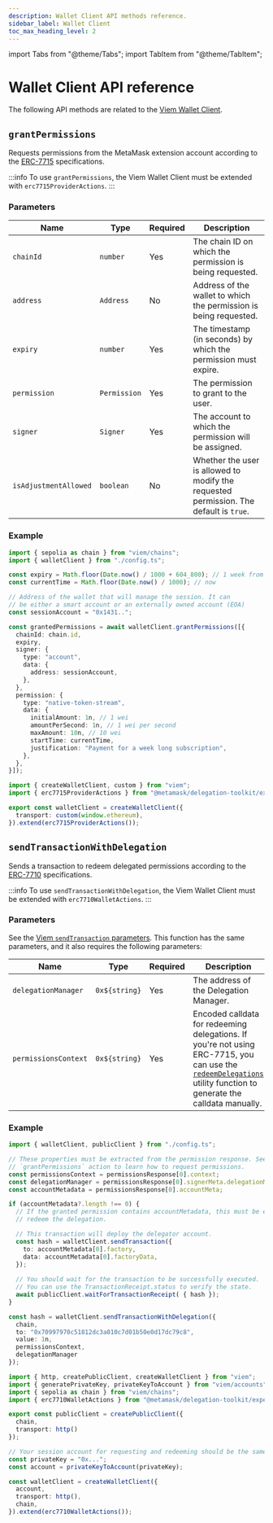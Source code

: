 ```yaml
---
description: Wallet Client API methods reference.
sidebar_label: Wallet Client
toc_max_heading_level: 2
---
```


import Tabs from "@theme/Tabs";
import TabItem from "@theme/TabItem";

# Wallet Client API reference

The following API methods are related to the [Viem Wallet Client](https://viem.sh/docs/clients/wallet).

## `grantPermissions`

Requests permissions from the MetaMask extension account according to the [ERC-7715](https://eips.ethereum.org/EIPS/eip-7715) specifications.

:::info
To use `grantPermissions`, the Viem Wallet Client must be extended with `erc7715ProviderActions`.
:::

### Parameters

| Name | Type | Required | Description |
| ---- | ---- | -------- | ----------- |
| `chainId` | `number` | Yes | The chain ID on which the permission is being requested. |
| `address` | `Address` | No | Address of the wallet to which the permission is being requested. |
| `expiry` | `number` | Yes | The timestamp (in seconds) by which the permission must expire. |
| `permission` | `Permission` | Yes | The permission to grant to the user. |
| `signer` | `Signer` | Yes | The account to which the permission will be assigned. |
| `isAdjustmentAllowed` | `boolean` | No | Whether the user is allowed to modify the requested permission. The default is `true`. |

### Example

<Tabs>
<TabItem value ="example.ts">

```ts
import { sepolia as chain } from "viem/chains";
import { walletClient } from "./config.ts";

const expiry = Math.floor(Date.now() / 1000 + 604_800); // 1 week from now.
const currentTime = Math.floor(Date.now() / 1000); // now

// Address of the wallet that will manage the session. It can 
// be either a smart account or an externally owned account (EOA)
const sessionAccount = "0x1431..";

const grantedPermissions = await walletClient.grantPermissions([{
  chainId: chain.id,
  expiry,
  signer: {
    type: "account",
    data: {
      address: sessionAccount,
    },
  },
  permission: {
    type: "native-token-stream",
    data: {
      initialAmount: 1n, // 1 wei
      amountPerSecond: 1n, // 1 wei per second
      maxAmount: 10n, // 10 wei
      startTime: currentTime,
      justification: "Payment for a week long subscription",
    },
  },
}]);
```

</TabItem>
<TabItem value ="config.ts">

```ts
import { createWalletClient, custom } from "viem";
import { erc7715ProviderActions } from "@metamask/delegation-toolkit/experimental";

export const walletClient = createWalletClient({
  transport: custom(window.ethereum),
}).extend(erc7715ProviderActions());
```

</TabItem>
</Tabs>

## `sendTransactionWithDelegation`

Sends a transaction to redeem delegated permissions according to the [ERC-7710](https://eips.ethereum.org/EIPS/eip-7710) specifications.

:::info
To use `sendTransactionWithDelegation`, the Viem Wallet Client must be
extended with `erc7710WalletActions`.
:::

### Parameters

See the [Viem `sendTransaction` parameters](https://viem.sh/docs/actions/wallet/sendTransaction#parameters).
This function has the same parameters, and it also requires the following parameters:

| Name | Type | Required | Description                                                                                                                                                                                               |
| ---- | ---- | -------- |-----------------------------------------------------------------------------------------------------------------------------------------------------------------------------------------------------------|
| `delegationManager` | `0x${string}` | Yes | The address of the Delegation Manager.                                                                                                                                                                    |
| `permissionsContext` | `0x${string}` | Yes | Encoded calldata for redeeming delegations. If you're not using ERC-7715, you can use the [`redeemDelegations`](../delegation/index.md#redeemdelegations) utility function to generate the calldata manually. |

### Example

<Tabs>
<TabItem value ="example.ts">

```ts
import { walletClient, publicClient } from "./config.ts";

// These properties must be extracted from the permission response. See
// `grantPermissions` action to learn how to request permissions.
const permissionsContext = permissionsResponse[0].context;
const delegationManager = permissionsResponse[0].signerMeta.delegationManager;
const accountMetadata = permissionsResponse[0].accountMeta;

if (accountMetadata?.length !== 0) {
  // If the granted permission contains accountMetadata, this must be executed before attempting to 
  // redeem the delegation.

  // This transaction will deploy the delegator account.
  const hash = walletClient.sendTransaction({
    to: accountMetadata[0].factory,
    data: accountMetadata[0].factoryData,
  });
  
  // You should wait for the transaction to be successfully executed.
  // You can use the TransactionReceipt.status to verify the state.
  await publicClient.waitForTransactionReceipt( { hash });
}

const hash = walletClient.sendTransactionWithDelegation({
  chain,
  to: "0x70997970c51812dc3a010c7d01b50e0d17dc79c8",
  value: 1n,
  permissionsContext,
  delegationManager
});
```

</TabItem>
<TabItem value ="config.ts">

```ts
import { http, createPublicClient, createWalletClient } from "viem";
import { generatePrivateKey, privateKeyToAccount } from "viem/accounts";
import { sepolia as chain } from "viem/chains";
import { erc7710WalletActions } from "@metamask/delegation-toolkit/experimental";

export const publicClient = createPublicClient({
  chain,
  transport: http()
});

// Your session account for requesting and redeeming should be the same.
const privateKey = "0x...";
const account = privateKeyToAccount(privateKey);

const walletClient = createWalletClient({
  account,
  transport: http(),
  chain,
}).extend(erc7710WalletActions());
```

</TabItem>
</Tabs>
